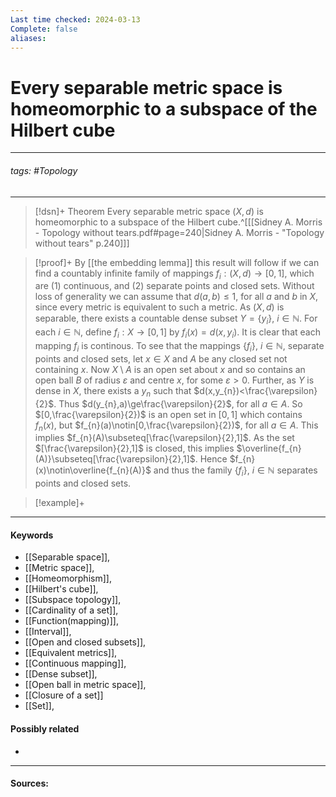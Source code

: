 ```yaml
---
Last time checked: 2024-03-13
Complete: false
aliases:
---
```

# Every separable metric space is homeomorphic to a subspace of the Hilbert cube
***
###### tags: #Topology 
***
>[!dsn]+ Theorem
>Every separable metric space $(X,d)$ is homeomorphic to a subspace of the Hilbert cube.^[[[Sidney A. Morris - Topology without tears.pdf#page=240|Sidney A. Morris - "Topology without tears" p.240]]]

>[!proof]+
>By [[the embedding lemma]] this result will follow if we can find a countably infinite family of mappings $f_{i}:(X,d)\to[0,1]$, which are $(1)$ continuous, and $(2)$ separate points and closed sets.
>Without loss of generality we can assume that $d(a,b)\le1$, for all $a$ and $b$ in $X$, since every metric is equivalent to such a metric.
>As $(X,d)$ is separable, there exists a countable dense subset $Y=\{y_{i}\}$, $i\in\mathbb{N}$. For each $i\in\mathbb{N}$, define $f_{i}:X\to[0,1]$ by $f_{i}(x)=d(x,y_{i})$. It is clear that each mapping $f_{i}$ is continous.
>To see that the mappings $\{f_{i}\}$, $i\in\mathbb{N}$, separate points and closed sets, let $x\in X$ and $A$ be any closed set not containing $x$. Now $X\setminus A$ is an open set about $x$ and so contains an open ball $B$ of radius $\varepsilon$ and centre $x$, for some $\varepsilon>0$.
>Further, as $Y$ is dense in $X$, there exists a $y_{n}$ such that $d(x,y_{n})<\frac{\varepsilon}{2}$. Thus $d(y_{n},a)\ge\frac{\varepsilon}{2}$, for all $a\in A$.
>So $[0,\frac{\varepsilon}{2})$ is an open set in $[0,1]$ which contains $f_{n}(x)$, but $f_{n}(a)\notin[0,\frac{\varepsilon}{2})$, for all $a\in A$. This implies $f_{n}(A)\subseteq[\frac{\varepsilon}{2},1]$. As the set $[\frac{\varepsilon}{2},1]$ is closed, this implies $\overline{f_{n}(A)}\subseteq[\frac{\varepsilon}{2},1]$.
>Hence $f_{n}(x)\notin\overline{f_{n}(A)}$ and thus the family $\{f_{i}\}$, $i\in\mathbb{N}$ separates points and closed sets.

>[!example]+ 
>
***
#### Keywords
- [[Separable space]],
- [[Metric space]],
- [[Homeomorphism]],
- [[Hilbert's cube]],
- [[Subspace topology]],
- [[Cardinality of a set]],
- [[Function(mapping)]],
- [[Interval]],
- [[Open and closed subsets]],
- [[Equivalent metrics]],
- [[Continuous mapping]],
- [[Dense subset]],
- [[Open ball in metric space]],
- [[Closure of a set]]
- [[Set]],
#### Possibly related
- 
***
#### Sources: